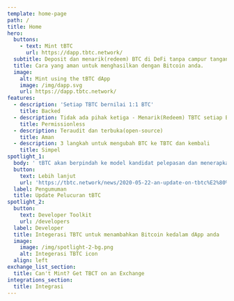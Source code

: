 ```yaml
---
template: home-page
path: /
title: Home
hero:
  buttons:
    - text: Mint tBTC
      url: https://dapp.tbtc.network/
  subtitle: Deposit dan menarik(redeem) BTC di DeFi tanpa campur tangan pihak lain.
  title: Cara yang aman untuk menghasilkan dengan Bitcoin anda.
  image:
    alt: Mint using the tBTC dApp
    image: /img/dapp.svg
    url: https://dapp.tbtc.network/
features:
  - description: 'Setiap TBTC bernilai 1:1 BTC'
    title: Backed
  - description: Tidak ada pihak ketiga - Menarik(Redeem) TBTC setiap BTC kapanpun
    title: Permissionless
  - description: Teraudit dan terbuka(open-source)
    title: Aman
  - description: 3 langkah untuk mengubah BTC ke TBTC dan kembali
    title: Simpel
spotlight_1:
  body: ' tBTC akan berpindah ke model kandidat pelepasan dan menerapkan batas pasokan. Langkah-langkah keamanan diperluas mencakup audit lebih lanjut dan 10x bug bounty.'
  button:
    text: Lebih lanjut
    url: 'https://tbtc.network/news/2020-05-22-an-update-on-tbtc%E2%80%99s-launch/'
  label: Pengumuman
  title: Update Pelucuran tBTC
spotlight_2:
  button:
    text: Developer Toolkit
    url: /developers
  label: Developer
  title: Integerasi TBTC untuk menambahkan Bitcoin kedalam dApp anda
  image:
    image: /img/spotlight-2-bg.png
    alt: Integerasi TBTC icon
  align: left
exchange_list_section:
  title: Can't Mint? Get TBCT on an Exchange
integrations_section:
  title: Integrasi
---
```


